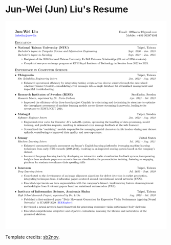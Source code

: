 # Jun-Wei (Jun) Liu's Resume
![Resume Preview](./junweiliu-resume-1.png)

Template credits: [sb2nov](https://github.com/sb2nov/resume).